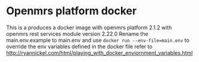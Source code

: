 # Openmrs platform docker
This is a produces a docker image with openmrs platform 2.1.2 with openmrs rest services module version 2.22.0
Rename the main.env.example to main.env and use
```docker run --env-file=main.env```
to override the env variables defined in the docker file  refer to http://ryannickel.com/html/playing_with_docker_enviornment_variables.html